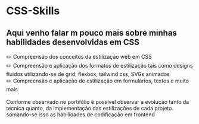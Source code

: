 # CSS-Skills

## Aqui venho falar m pouco mais sobre minhas habilidades desenvolvidas em CSS

✏️ Compreensão dos conceitos da estilização web em CSS</br>
✏️ Compreensão e aplicação dos formatos de estilização tais como designs fluidos utilizando-se de grid, flexbox, tailwind css, SVGs animados </br>
✏️ Compreensão e aplicação de estilização em formulários, textos e muito mais</br></br>
Conforme observado no portifólio é possivel observar a evolução tanto da tecnica quanto, da implementação das estilizações de cada projeto.</br>
somando-se isso as habilidades de codificação em frontend
